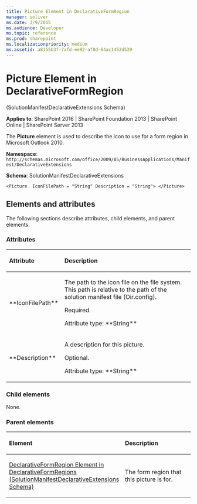 ```yaml
---
title: Picture Element in DeclarativeFormRegion
manager: soliver
ms.date: 3/9/2015
ms.audience: Developer
ms.topic: reference
ms.prod: sharepoint
ms.localizationpriority: medium
ms.assetid: a8155b3f-7afd-ee92-af0d-64ac1452d539
---
```


# Picture Element in DeclarativeFormRegion 

(SolutionManifestDeclarativeExtensions Schema)

**Applies to**: SharePoint 2016 | SharePoint Foundation 2013 | SharePoint Online | SharePoint Server 2013

The **Picture** element is used to describe the icon to use for a form region in Microsoft Outlook 2010.

**Namespace**: 
`http://schemas.microsoft.com/office/2009/05/BusinessApplications/Manifest/DeclarativeExtensions`

**Schema**: SolutionManifestDeclarativeExtensions

```
<Picture  IconFilePath = "String" Description = "String"> </Picture>
```

## Elements and attributes

The following sections describe attributes, child elements, and parent elements.

### Attributes

<table>
<colgroup>
<col width="30%" />
<col width="70%" />
</colgroup>
<thead>
<tr class="header">
<th align="left"><p>Attribute</p></th>
<th align="left"><p>Description</p></th>
</tr>
</thead>
<tbody>
<tr class="odd">
<td align="left"><p>**IconFilePath**</p></td>
<td align="left"><p>The path to the icon file on the file system. This path is relative to the path of the solution manifest file (Oir.config).</p>
<p>Required.</p>
<p>Attribute type: **String**</p></td>
</tr>
<tr class="even">
<td align="left"><p>**Description**</p></td>
<td align="left"><p>A description for this picture.</p>
<p>Optional.</p>
<p>Attribute type: **String**</p></td>
</tr>
</tbody>
</table>

### Child elements

None.

### Parent elements

<table>
<colgroup>
<col width="50%" />
<col width="50%" />
</colgroup>
<thead>
<tr class="header">
<th align="left"><p>Element</p></th>
<th align="left"><p>Description</p></th>
</tr>
</thead>
<tbody>
<tr class="odd">
<td align="left"><p><span sdata="link"><a href="declarativeformregion-element-in-declarativeformregions-solutionmanifestdeclarat.md">DeclarativeFormRegion Element in DeclarativeFormRegions (SolutionManifestDeclarativeExtensions Schema)</a></span></p></td>
<td align="left"><p>The form region that this picture is for.</p></td>
</tr>
</tbody>
</table>

<br/>

<br/>








